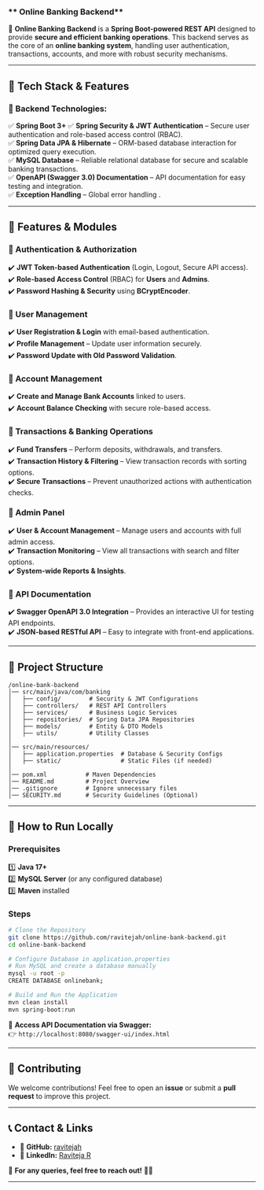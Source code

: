 ### ** Online Banking Backend**  

🚀 **Online Banking Backend** is a **Spring Boot-powered REST API** designed to provide **secure and efficient banking operations**. This backend serves as the core of an **online banking system**, handling user authentication, transactions, accounts, and more with robust security mechanisms.  

---

## **🔹 Tech Stack & Features**
### **🔹 Backend Technologies:**
✅ **Spring Boot 3+** 
✅ **Spring Security & JWT Authentication** – Secure user authentication and role-based access control (RBAC).  
✅ **Spring Data JPA & Hibernate** – ORM-based database interaction for optimized query execution.  
✅ **MySQL Database** – Reliable relational database for secure and scalable banking transactions.  
✅ **OpenAPI (Swagger 3.0) Documentation** – API documentation for easy testing and integration.  
✅ **Exception Handling** – Global error handling .  

---

## **🔹 Features & Modules**
### **🔹 Authentication & Authorization**
✔️ **JWT Token-based Authentication** (Login, Logout, Secure API access).  
✔️ **Role-based Access Control** (RBAC) for **Users** and **Admins**.  
✔️ **Password Hashing & Security** using **BCryptEncoder**.  

### **🔹 User Management**
✔️ **User Registration & Login** with email-based authentication.  
✔️ **Profile Management** – Update user information securely.  
✔️ **Password Update with Old Password Validation**.  

### **🔹 Account Management**
✔️ **Create and Manage Bank Accounts** linked to users.  
✔️ **Account Balance Checking** with secure role-based access.  

### **🔹 Transactions & Banking Operations**
✔️ **Fund Transfers** – Perform deposits, withdrawals, and transfers.  
✔️ **Transaction History & Filtering** – View transaction records with sorting options.  
✔️ **Secure Transactions** – Prevent unauthorized actions with authentication checks.  

### **🔹 Admin Panel**
✔️ **User & Account Management** – Manage users and accounts with full admin access.  
✔️ **Transaction Monitoring** – View all transactions with search and filter options.  
✔️ **System-wide Reports & Insights**.  

### **🔹 API Documentation**
✔️ **Swagger OpenAPI 3.0 Integration** – Provides an interactive UI for testing API endpoints.  
✔️ **JSON-based RESTful API** – Easy to integrate with front-end applications.  

---

## **📂 Project Structure**
```
/online-bank-backend
│── src/main/java/com/banking
│   ├── config/        # Security & JWT Configurations
│   ├── controllers/   # REST API Controllers
│   ├── services/      # Business Logic Services
│   ├── repositories/  # Spring Data JPA Repositories
│   ├── models/        # Entity & DTO Models
│   ├── utils/         # Utility Classes
│
│── src/main/resources/
│   ├── application.properties  # Database & Security Configs
│   ├── static/                 # Static Files (if needed)
│
│── pom.xml           # Maven Dependencies
│── README.md         # Project Overview
│── .gitignore        # Ignore unnecessary files
│── SECURITY.md       # Security Guidelines (Optional)
```

---

## **🚀 How to Run Locally**
### **Prerequisites**
1️⃣ **Java 17+**  
2️⃣ **MySQL Server** (or any configured database)  
3️⃣ **Maven** installed  

### **Steps**
```sh
# Clone the Repository
git clone https://github.com/ravitejah/online-bank-backend.git
cd online-bank-backend

# Configure Database in application.properties
# Run MySQL and create a database manually
mysql -u root -p
CREATE DATABASE onlinebank;

# Build and Run the Application
mvn clean install
mvn spring-boot:run
```

🚀 **Access API Documentation via Swagger:**  
👉 `http://localhost:8080/swagger-ui/index.html`  

---

## **📌 Contributing**
We welcome contributions! Feel free to open an **issue** or submit a **pull request** to improve this project.  

---

## **📞 Contact & Links**
- 🔗 **GitHub:** [ravitejah](https://github.com/ravitejah)
- 🔗 **LinkedIn:** [Raviteja R](https://www.linkedin.com/in/ravitejarin/) 

📩 **For any queries, feel free to reach out!** 🚀🔥  

---

